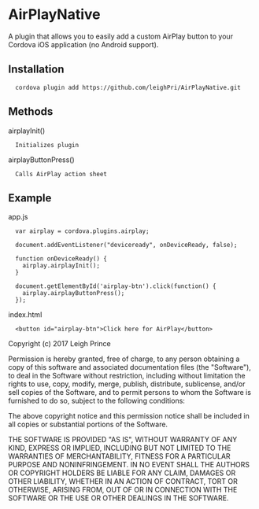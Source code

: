 # AirPlayNative

A plugin that allows you to easily add a custom AirPlay button to your Cordova iOS application (no Android support).

## Installation

      cordova plugin add https://github.com/leighPri/AirPlayNative.git
      
## Methods

airplayInit()

      Initializes plugin
      
airplayButtonPress()

      Calls AirPlay action sheet
    
## Example

app.js

      var airplay = cordova.plugins.airplay;
      
      document.addEventListener("deviceready", onDeviceReady, false);

      function onDeviceReady() {
        airplay.airplayInit();
      }
      
      document.getElementById('airplay-btn').click(function() {
        airplay.airplayButtonPress();
      });
     
index.html
      
      <button id="airplay-btn">Click here for AirPlay</button>
      
      
Copyright (c) 2017 Leigh Prince

Permission is hereby granted, free of charge, to any person obtaining a copy
of this software and associated documentation files (the "Software"), to deal
in the Software without restriction, including without limitation the rights
to use, copy, modify, merge, publish, distribute, sublicense, and/or sell
copies of the Software, and to permit persons to whom the Software is
furnished to do so, subject to the following conditions:

The above copyright notice and this permission notice shall be included in all
copies or substantial portions of the Software.

THE SOFTWARE IS PROVIDED "AS IS", WITHOUT WARRANTY OF ANY KIND, EXPRESS OR
IMPLIED, INCLUDING BUT NOT LIMITED TO THE WARRANTIES OF MERCHANTABILITY,
FITNESS FOR A PARTICULAR PURPOSE AND NONINFRINGEMENT. IN NO EVENT SHALL THE
AUTHORS OR COPYRIGHT HOLDERS BE LIABLE FOR ANY CLAIM, DAMAGES OR OTHER
LIABILITY, WHETHER IN AN ACTION OF CONTRACT, TORT OR OTHERWISE, ARISING FROM,
OUT OF OR IN CONNECTION WITH THE SOFTWARE OR THE USE OR OTHER DEALINGS IN THE
SOFTWARE.
